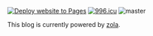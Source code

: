 [![Deploy website to Pages](https://github.com/mxdzs0612/mxdzs0612.github.io/actions/workflows/main.yml/badge.svg)](https://github.com/mxdzs0612/mxdzs0612.github.io/actions/workflows/main.yml)
[![996.icu](https://img.shields.io/badge/link-996.icu-red.svg)](https://996.icu) ![master](https://img.shields.io/github/last-commit/mxdzs0612/mxdzs0612.github.io)

This blog is currently powered by [zola](https://www.getzola.org).